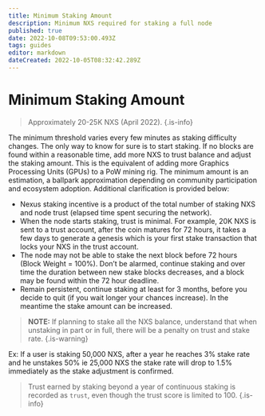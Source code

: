 ```yaml
---
title: Minimum Staking Amount
description: Minimum NXS required for staking a full node
published: true
date: 2022-10-08T09:53:00.493Z
tags: guides
editor: markdown
dateCreated: 2022-10-05T08:32:42.289Z
---
```


# Minimum Staking Amount


> Approximately 20-25K NXS (April 2022).
{.is-info}

The minimum threshold varies every few minutes as staking difficulty changes. The only way to know for sure is to start staking. If no blocks are found within a reasonable time, add more NXS to trust balance and adjust the staking amount. This is the equivalent of adding more Graphics Processing Units (GPUs) to a PoW mining rig. The minimum amount is an estimation, a ballpark approximation depending on community participation and ecosystem adoption. Additional clarification is provided below:

* Nexus staking incentive is a product of the total number of staking NXS and node trust (elapsed time spent securing the network).
* When the node starts staking, trust is minimal. For example, 20K NXS is sent to a trust account, after the coin matures for 72 hours, it takes a few days to generate a genesis which is your first stake transaction that locks your NXS in the trust account.
* The node may not be able to stake the next block before 72 hours (Block Weight = 100%). Don’t be alarmed, continue staking and over time the duration between new stake blocks decreases, and a block may be found within the 72 hour deadline.
* Remain persistent, continue staking at least for 3 months, before you decide to quit (if you wait longer your chances increase). In the meantime the stake amount can be increased.


> **NOTE:** If planning to stake all the NXS balance, understand that when unstaking in part or in full,  there will be a penalty on trust and stake rate.
{.is-warning}

Ex: If a user is staking 50,000 NXS, after a year he reaches 3% stake rate and he unstakes 50% ie 25,000 NXS the stake rate will drop to 1.5% immediately as the stake adjustment is confirmed.

> Trust earned by staking beyond a year of continuous staking is recorded as `trust`, even though the trust score is limited to 100.
{.is-info}


